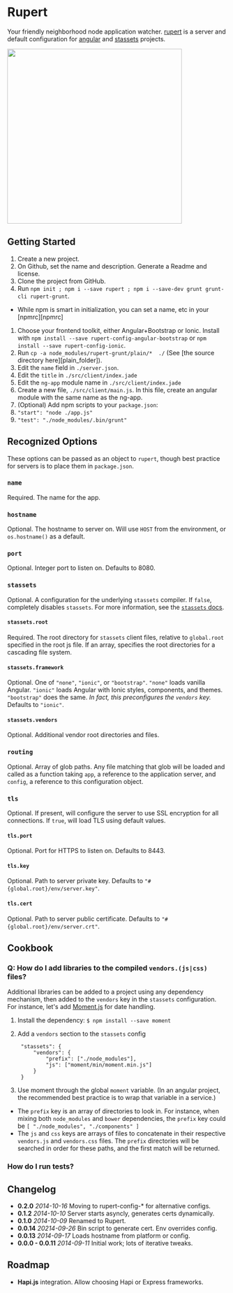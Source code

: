 # Rupert


Your friendly neighborhood node application watcher. [rupert](#) is a server and default configuration for [angular][ng] and [stassets][stas] projects.

<img src="https://raw.githubusercontent.com/DavidSouther/rupert/master/src/assets/logos/Rupert.svg" type="image/svg+xml" width="400px" />


## Getting Started

1. Create a new project.
  1. On Github, set the name and description. Generate a Readme and license.
1. Clone the project from GitHub.
1. Run `npm init ; npm i --save rupert ; npm i --save-dev grunt grunt-cli rupert-grunt`.
  * While npm is smart in initialization, you can set a name, etc in your [npmrc][npmrc]
1. Choose your frontend toolkit, either Angular+Bootstrap or Ionic. Install with `npm install --save rupert-config-angular-bootstrap` or `npm install --save rupert-config-ionic`. 
1. Run `cp -a node_modules/rupert-grunt/plain/*  ./` (See [the source directory here][plain_folder]).
  1. Edit the `name` field in `./server.json`.
  2. Edit the `title` in `./src/client/index.jade`
  3. Edit the `ng-app` module name in `./src/client/index.jade`
  4. Create a new file, `./src/client/main.js`. In this file, create an angular module with the same name as the ng-app.
1. (Optional) Add npm scripts to your `package.json`:
  1. `"start": "node ./app.js"`
  1. `"test": "./node_modules/.bin/grunt"`


## Recognized Options

These options can be passed as an object to `rupert`, though best practice
for servers is to place them in `package.json`.

### `name`

Required. The name for the app.

### `hostname`

Optional. The hostname to server on. Will use `HOST` from the environment, or
`os.hostname()` as a default.

### `port`

Optional. Integer port to listen on. Defaults to 8080.

### `stassets`

Optional. A configuration for the underlying `stassets` compiler. If `false`,
completely disables `stassets`. For more information, see the [`stassets`
docs][stas].

#### `stassets.root`

Required. The root directory for `stassets` client files, relative to
`global.root` specified in the root js file. If an array, specifies the root
directories for a cascading file system.

#### `stassets.framework`

Optional. One of `"none"`, `"ionic"`, or `"bootstrap"`. `"none"` loads vanilla
Angular. `"ionic"` loads Angular with Ionic styles, components, and themes.
`"bootstrap"` does the same. *In fact, this preconfigures the `vendors` key.*
Defaults to `"ionic"`.

#### `stassets.vendors`

Optional. Additional vendor root directories and files.

### `routing`

Optional. Array of glob paths. Any file matching that glob will be loaded and
called as a function taking `app`, a reference to the application server, and
`config`, a reference to this configuration object.

### `tls`

Optional. If present, will configure the server to use SSL encryption for all
connections. If `true`, will load TLS using default values.

#### `tls.port`

Optional. Port for HTTPS to listen on. Defaults to 8443.

#### `tls.key`

Optional. Path to server private key. Defaults to
`"#{global.root}/env/server.key"`.

#### `tls.cert`

Optional. Path to server public certificate. Defaults to
`"#{global.root}/env/server.crt"`.

## Cookbook

### Q: How do I add libraries to the compiled `vendors.(js|css)` files?

Additional libraries can be added to a project using any dependency mechanism,
then added to the `vendors` key in the `stassets` configuration. For instance,
let's add [Moment.js][moment] for date handling.

1. Install the dependency: `$ npm install --save moment`
1. Add a `vendors` section to the `stassets` config

        "stassets": {
            "vendors": {
                "prefix": ["./node_modules"],
                "js": ["moment/min/moment.min.js"]
            }
        }

1. Use moment through the global `moment` variable. (In an angular project, the
    recommended best practice is to wrap that variable in a service.)


* The `prefix` key is an array of directories to look in. For instance, when
    mixing both `node_modules` and `bower` dependencies, the `prefix` key could
    be `[ "./node_modules", "./components" ]`
* The `js` and `css` keys are arrays of files to concatenate in their respective
    `vendors.js` and `vendors.css` files. The `prefix` directories will be
    searched in order for these paths, and the first match will be returned.

### How do I run tests?



## Changelog

* **0.2.0** *2014-10-16* Moving to rupert-config-* for alternative configs.
* **0.1.2** *2014-10-10* Server starts asyncly, generates certs dynamically.
* **0.1.0** *2014-10-09* Renamed to Rupert.
* **0.0.14** *20214-09-26* Bin script to generate cert. Env overrides config.
* **0.0.13** *2014-09-17* Loads hostname from platform or config.
* **0.0.0 - 0.0.11** *2014-09-11* Initial work; lots of iterative tweaks.

## Roadmap

* **Hapi.js** integration. Allow choosing Hapi or Express frameworks.

[ng]: https://angularjs.org/
[stas]: https://github.com/DavidSouther/stassets
[moment]: http://momentjs.com/
